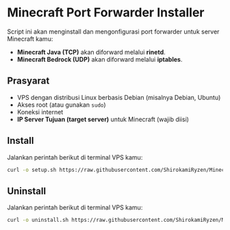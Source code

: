 # Minecraft Port Forwarder Installer

Script ini akan menginstall dan mengonfigurasi port forwarder untuk server Minecraft kamu:
- **Minecraft Java (TCP)** akan diforward melalui **rinetd**.
- **Minecraft Bedrock (UDP)** akan diforward melalui **iptables**.

## Prasyarat

- VPS dengan distribusi Linux berbasis Debian (misalnya Debian, Ubuntu)
- Akses root (atau gunakan `sudo`)
- Koneksi internet
- **IP Server Tujuan (target server)** untuk Minecraft (wajib diisi)

## Install

Jalankan perintah berikut di terminal VPS kamu:

```bash
curl -o setup.sh https://raw.githubusercontent.com/ShirokamiRyzen/Minecraft-port-Forwarder/refs/heads/main/setup.sh && chmod +x setup.sh && sudo ./setup.sh
```

## Uninstall

Jalankan perintah berikut di terminal VPS kamu:

```bash
curl -o uninstall.sh https://raw.githubusercontent.com/ShirokamiRyzen/Minecraft-port-Forwarder/refs/heads/main/uninstall.sh && chmod +x uninstall.sh && sudo ./uninstall.sh
```
